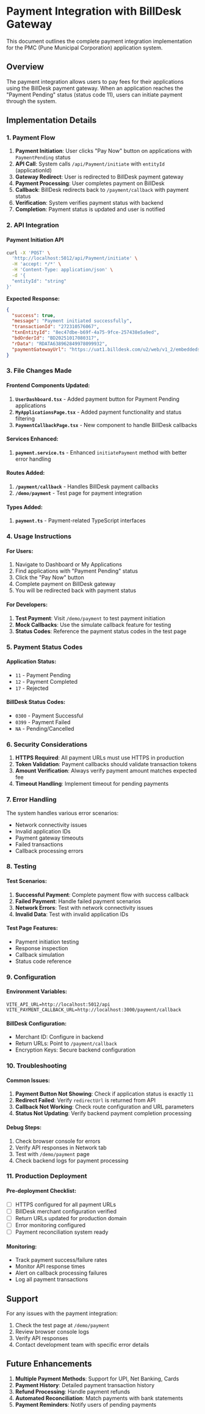 # Payment Integration with BillDesk Gateway

This document outlines the complete payment integration implementation for the PMC (Pune Municipal Corporation) application system.

## Overview

The payment integration allows users to pay fees for their applications using the BillDesk payment gateway. When an application reaches the "Payment Pending" status (status code 11), users can initiate payment through the system.

## Implementation Details

### 1. Payment Flow

1. **Payment Initiation**: User clicks "Pay Now" button on applications with `PaymentPending` status
2. **API Call**: System calls `/api/Payment/initiate` with `entityId` (applicationId)
3. **Gateway Redirect**: User is redirected to BillDesk payment gateway
4. **Payment Processing**: User completes payment on BillDesk
5. **Callback**: BillDesk redirects back to `/payment/callback` with payment status
6. **Verification**: System verifies payment status with backend
7. **Completion**: Payment status is updated and user is notified

### 2. API Integration

#### Payment Initiation API
```bash
curl -X 'POST' \
  'http://localhost:5012/api/Payment/initiate' \
  -H 'accept: */*' \
  -H 'Content-Type: application/json' \
  -d '{
  "entityId": "string"
}'
```

**Expected Response:**
```json
{
  "success": true,
  "message": "Payment initiated successfully",
  "transactionId": "272310576067",
  "txnEntityId": "8ec47dbe-b69f-4a75-9fce-257438e5a9ed",
  "bdOrderId": "BD20251017080317",
  "rData": "RDATA638962849978099932",
  "paymentGatewayUrl": "https://uat1.billdesk.com/u2/web/v1_2/embeddedsdk"
}
```

### 3. File Changes Made

#### Frontend Components Updated:
1. **`UserDashboard.tsx`** - Added payment button for Payment Pending applications
2. **`MyApplicationsPage.tsx`** - Added payment functionality and status filtering
3. **`PaymentCallbackPage.tsx`** - New component to handle BillDesk callbacks

#### Services Enhanced:
1. **`payment.service.ts`** - Enhanced `initiatePayment` method with better error handling

#### Routes Added:
1. **`/payment/callback`** - Handles BillDesk payment callbacks
2. **`/demo/payment`** - Test page for payment integration

#### Types Added:
1. **`payment.ts`** - Payment-related TypeScript interfaces

### 4. Usage Instructions

#### For Users:
1. Navigate to Dashboard or My Applications
2. Find applications with "Payment Pending" status
3. Click the "Pay Now" button
4. Complete payment on BillDesk gateway
5. You will be redirected back with payment status

#### For Developers:
1. **Test Payment**: Visit `/demo/payment` to test payment initiation
2. **Mock Callbacks**: Use the simulate callback feature for testing
3. **Status Codes**: Reference the payment status codes in the test page

### 5. Payment Status Codes

#### Application Status:
- `11` - Payment Pending
- `12` - Payment Completed
- `17` - Rejected

#### BillDesk Status Codes:
- `0300` - Payment Successful
- `0399` - Payment Failed
- `NA` - Pending/Cancelled

### 6. Security Considerations

1. **HTTPS Required**: All payment URLs must use HTTPS in production
2. **Token Validation**: Payment callbacks should validate transaction tokens
3. **Amount Verification**: Always verify payment amount matches expected fee
4. **Timeout Handling**: Implement timeout for pending payments

### 7. Error Handling

The system handles various error scenarios:
- Network connectivity issues
- Invalid application IDs
- Payment gateway timeouts
- Failed transactions
- Callback processing errors

### 8. Testing

#### Test Scenarios:
1. **Successful Payment**: Complete payment flow with success callback
2. **Failed Payment**: Handle failed payment scenarios
3. **Network Errors**: Test with network connectivity issues
4. **Invalid Data**: Test with invalid application IDs

#### Test Page Features:
- Payment initiation testing
- Response inspection
- Callback simulation
- Status code reference

### 9. Configuration

#### Environment Variables:
```env
VITE_API_URL=http://localhost:5012/api
VITE_PAYMENT_CALLBACK_URL=http://localhost:3000/payment/callback
```

#### BillDesk Configuration:
- Merchant ID: Configure in backend
- Return URLs: Point to `/payment/callback`
- Encryption Keys: Secure backend configuration

### 10. Troubleshooting

#### Common Issues:
1. **Payment Button Not Showing**: Check if application status is exactly `11`
2. **Redirect Failed**: Verify `redirectUrl` is returned from API
3. **Callback Not Working**: Check route configuration and URL parameters
4. **Status Not Updating**: Verify backend payment completion processing

#### Debug Steps:
1. Check browser console for errors
2. Verify API responses in Network tab
3. Test with `/demo/payment` page
4. Check backend logs for payment processing

### 11. Production Deployment

#### Pre-deployment Checklist:
- [ ] HTTPS configured for all payment URLs
- [ ] BillDesk merchant configuration verified
- [ ] Return URLs updated for production domain
- [ ] Error monitoring configured
- [ ] Payment reconciliation system ready

#### Monitoring:
- Track payment success/failure rates
- Monitor API response times
- Alert on callback processing failures
- Log all payment transactions

## Support

For any issues with the payment integration:
1. Check the test page at `/demo/payment`
2. Review browser console logs
3. Verify API responses
4. Contact development team with specific error details

## Future Enhancements

1. **Multiple Payment Methods**: Support for UPI, Net Banking, Cards
2. **Payment History**: Detailed payment transaction history
3. **Refund Processing**: Handle payment refunds
4. **Automated Reconciliation**: Match payments with bank statements
5. **Payment Reminders**: Notify users of pending payments